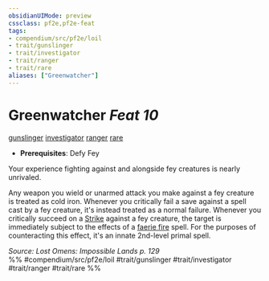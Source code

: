 ```yaml
---
obsidianUIMode: preview
cssclass: pf2e,pf2e-feat
tags:
- compendium/src/pf2e/loil
- trait/gunslinger
- trait/investigator
- trait/ranger
- trait/rare
aliases: ["Greenwatcher"]
---
```

# Greenwatcher  *Feat 10*  
[gunslinger](../../rules/traits/gunslinger-g-g.md)  [investigator](../../rules/traits/investigator-apg.md)  [ranger](../../rules/traits/ranger.md)  [rare](../../rules/traits/rare.md)  

- **Prerequisites**: Defy Fey

Your experience fighting against and alongside fey creatures is nearly unrivaled.

Any weapon you wield or unarmed attack you make against a fey creature is treated as cold iron. Whenever you critically fail a save against a spell cast by a fey creature, it's instead treated as a normal failure. Whenever you critically succeed on a [Strike](../../rules/actions/strike.md) against a fey creature, the target is immediately subject to the effects of a [faerie fire](../spells/faerie-fire.md) spell. For the purposes of counteracting this effect, it's an innate 2nd-level primal spell.

*Source: Lost Omens: Impossible Lands p. 129*  
%% #compendium/src/pf2e/loil #trait/gunslinger #trait/investigator #trait/ranger #trait/rare %%